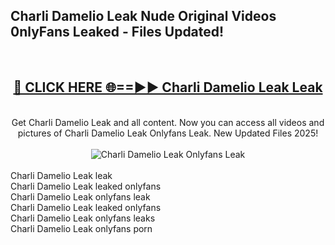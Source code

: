 <h2>Charli Damelio Leak Nude Original Videos 0nlyFans Leaked - Files Updated! </h2>
<br>
<div align="center">
<h2><a href="https://213.232.235.80/live/video.php?q=charli-damelio-leak" rel="nofollow">🔴 CLICK HERE 🌐==►► Charli Damelio Leak Leak</a></h2>
<br>
Get Charli Damelio Leak and all content. Now you can access all videos and pictures of Charli Damelio Leak Onlyfans Leak. New Updated Files 2025!
<br>
<br>
<a href="https://213.232.235.80/live/video.php?q=charli-damelio-leak" rel="nofollow" data-target="animated-image.originalLink"><img src="https://i.imgur.com/1EjSzPs.png" alt="Charli Damelio Leak Onlyfans Leak" style="max-width: 100%; display: inline-block;" data-target="animated-image.originalImage"></a>
</div>
<br>
Charli Damelio Leak leak<br>
Charli Damelio Leak leaked onlyfans<br>
Charli Damelio Leak onlyfans leak<br>
Charli Damelio Leak leaked onlyfans<br>
Charli Damelio Leak onlyfans leaks<br>
Charli Damelio Leak onlyfans porn
